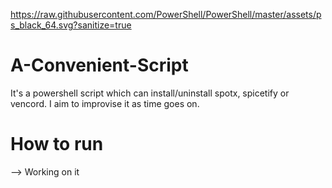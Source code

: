 https://raw.githubusercontent.com/PowerShell/PowerShell/master/assets/ps_black_64.svg?sanitize=true
# A-Convenient-Script
It's a powershell script which can install/uninstall spotx, spicetify or vencord. I aim to improvise it as time goes on.

# How to run
--> Working on it
